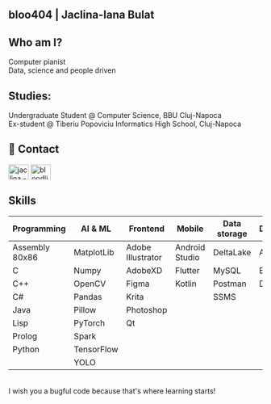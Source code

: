 
## bloo404 | Jaclina-Iana Bulat
## Who am I?
Computer pianist <br/>
Data, science and people driven

## Studies:
Undergraduate Student @ Computer Science, BBU Cluj-Napoca <br/>
Ex-student @ Tiberiu Popoviciu Informatics High School, Cluj-Napoca 

## 🔗 Contact
<a href="https://www.linkedin.com/in/jaclina-iana-bulat-38515418b/" target="blank"><img align="center" src="https://raw.githubusercontent.com/rahuldkjain/github-profile-readme-generator/master/src/images/icons/Social/linked-in-alt.svg" alt="jaclina - iana bulat" height="30" width="40" /></a>
<a href="https://fb.com/bloodline.404" target="blank"><img align="center" src="https://raw.githubusercontent.com/rahuldkjain/github-profile-readme-generator/master/src/images/icons/Social/facebook.svg" alt="bloodline.404" height="30" width="40" /></a>

## Skills
<p align="left"> 

| Programming | AI & ML       | Frontend          | Mobile          | Data storage | DevOps | Game Engines | Environments | Other software | Soft skills |
|-------------|---------------|-------------------|-----------------|--------------|--------|--------------|---------------|----------------|-------------|
| Assembly 80x86 | MatplotLib | Adobe Illustrator | Android Studio | DeltaLake    | Agile  | Unity        | Anaconda      | Firebase       | Agile       |
| C           | Numpy         | AdobeXD           | Flutter         | MySQL        | Bash   |  | Databricks    | Git            |  |
| C++         | OpenCV        | Figma             | Kotlin          | Postman      | Docker |  | Jupyter       | Linux          |  |
| C#          | Pandas        | Krita             |  | SSMS          |  |  |  | Octave         |  |
| Java        | Pillow        | Photoshop         |  |  |  |  |  | Seaborn        |  |
| Lisp        | PyTorch       | Qt                |  |  |  |  |  |  |  |
| Prolog      | Spark         |  |  |  |  |  |  |  |  |
| Python      | TensorFlow    |  |  |  |  |  |  |  |  |
|             | YOLO          |  |  |  |  |  |  |  |  |


<br />
I wish you a bugful code because that's where learning starts!